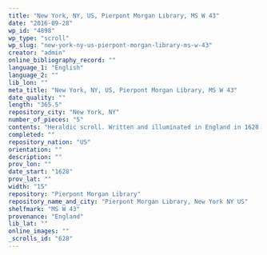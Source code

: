 ```yaml
---
title: "New York, NY, US, Pierpont Morgan Library, MS W 43"
date: "2016-09-28"
wp_id: "4898"
wp_type: "scroll"
wp_slug: "new-york-ny-us-pierpont-morgan-library-ms-w-43"
creator: "admin"
online_bibliography_record: ""
language_1: "English"
language_2: ""
lib_lon: ""
meta_title: "New York, NY, US, Pierpont Morgan Library, MS W 43"
date_quality: ""
length: "365.5"
repository_city: "New York, NY"
number_of_pieces: "5"
contents: "Heraldic scroll. Written and illuminated in England in 1628. Entitled: A Trew and Perfecte Roule of all Nobilitie of England...since the tyme of William the Conquerer, as those that are of later Creations...in ANNO 1628."
completed: ""
repository_nation: "US"
orientation: ""
description: ""
prov_lon: ""
date_start: "1628"
prov_lat: ""
width: "15"
repository: "Pierpont Morgan Library"
repository_name_and_city: "Pierpont Morgan Library, New York NY US"
shelfmark: "MS W 43"
provenance: "England"
lib_lat: ""
online_images: ""
_scrolls_id: "628"
---
```



